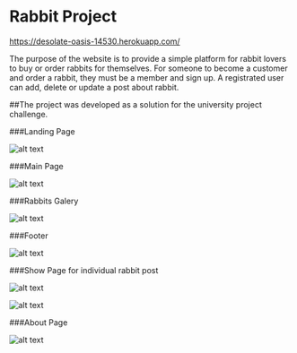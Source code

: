 # Rabbit Project
https://desolate-oasis-14530.herokuapp.com/

The purpose of the website is to provide a simple platform for rabbit lovers to buy or order rabbits for themselves. For someone to become a customer and order a rabbit, they must be a member and sign up. A registrated user can add, delete or update a post about rabbit.

##The project was developed as a solution for the university project challenge.

###Landing Page

![alt text](https://github.com/ioanzicu/rabbit/blob/master/read-me-img/rabbit1.png)

###Main Page

![alt text](https://github.com/ioanzicu/rabbit/blob/master/read-me-img/rabbit2.png)

###Rabbits Galery

![alt text](https://github.com/ioanzicu/rabbit/blob/master/read-me-img/rabbit3.png)

###Footer

![alt text](https://github.com/ioanzicu/rabbit/blob/master/read-me-img/rabbit4.png)

###Show Page for individual rabbit post

![alt text](https://github.com/ioanzicu/rabbit/blob/master/read-me-img/rabbit6.png)

![alt text](https://github.com/ioanzicu/rabbit/blob/master/read-me-img/rabbit5.png)

###About Page

![alt text](https://github.com/ioanzicu/rabbit/blob/master/read-me-img/rabbit7.png)
